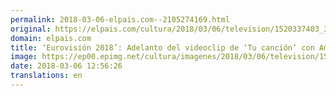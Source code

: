 ```yaml
---
permalink: 2018-03-06-elpais.com--2105274169.html
original: https://elpais.com/cultura/2018/03/06/television/1520337403_318097.html#?ref=rss&format=simple&link=link
domain: elpais.com
title: ‘Eurovisión 2018’: Adelanto del videoclip de ‘Tu canción’ con Amaia y Alfred
image: https://ep00.epimg.net/cultura/imagenes/2018/03/06/television/1520337403_318097_1520338696_rrss_normal.jpg
date: 2018-03-06 12:56:26
translations: en
---
```


